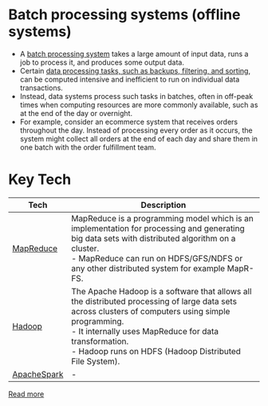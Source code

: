 # Batch processing systems (offline systems)
- A [batch processing system](https://aws.amazon.com/what-is/batch-processing/) takes a large amount of input data, runs a job to process it, and produces some output data.
- Certain [data processing tasks, such as backups, filtering, and sorting](https://aws.amazon.com/what-is/batch-processing/), can be computed intensive and inefficient to run on individual data transactions.
- Instead, data systems process such tasks in batches, often in off-peak times when computing resources are more commonly available, such as at the end of the day or overnight.
- For example, consider an ecommerce system that receives orders throughout the day. Instead of processing every order as it occurs, the system might collect all orders at the end of each day and share them in one batch with the order fulfillment team.

# Key Tech

| Tech                                              | Description                                                                                                                                                                                                                                                                  |
|---------------------------------------------------|------------------------------------------------------------------------------------------------------------------------------------------------------------------------------------------------------------------------------------------------------------------------------|
| [MapReduce](MapReduce.md)                         | MapReduce is a programming model which is an implementation for processing and generating big data sets with distributed algorithm on a cluster.<br/>- MapReduce can run on HDFS/GFS/NDFS or any other distributed system for example MapR-FS.                               |
| [Hadoop](ApacheHadoop/Readme.md)                  | The Apache Hadoop is a software that allows all the distributed processing of large data sets across clusters of computers using simple programming.<br/>- It internally uses MapReduce for data transformation.<br/>- Hadoop runs on HDFS (Hadoop Distributed File System). |
| [ApacheSpark](../StreamProcessing/ApacheSpark.md) | -                                                                                                                                                                                                                                                                            |

[Read more](https://www.geeksforgeeks.org/difference-between-hadoop-and-mapreduce/)